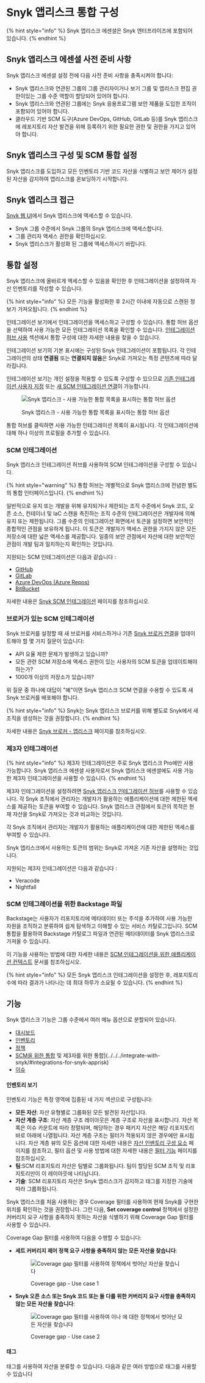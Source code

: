 # Snyk 앱리스크 통합 구성

{% hint style="info" %}
Snyk 앱리스크 에센셜은 Snyk 엔터프라이즈에 포함되어 있습니다.&#x20;
{% endhint %}

## Snyk 앱리스크 에센셜 사전 준비 사항

Snyk 앱리스크 에센셜 설정 전에 다음 사전 준비 사항을 충족시켜야 합니다:

- Snyk 앱리스크와 연관된 그룹의 그룹 관리자이거나 보기 그룹 및 앱리스크 편집 권한이있는 그룹 수준 역할이 할당되어 있어야 합니다.
- Snyk 앱리스크와 연관된 그룹에는 Snyk 응용프로그램 보안 제품을 도입한 조직이 포함되어 있어야 합니다.
- 클라우드 기반 SCM 도구(Azure DevOps, GitHub, GitLab 등)를 Snyk 앱리스크에 레포지토리 자산 발견을 위해 등록하기 위한 필요한 권한 및 권한을 가지고 있어야 합니다.

## Snyk 앱리스크 구성 및 SCM 통합 설정

Snyk 앱리스크를 도입하고 모든 인벤토리 기반 코드 자산을 식별하고 보안 제어가 설정된 자산을 감지하여 앱리스크를 온보딩하기 시작합니다.

## Snyk 앱리스크 접근

[Snyk 웹 UI](../../../getting-started/snyk-web-ui.md)에서 Snyk 앱리스크에 액세스할 수 있습니다.

- Snyk 그룹 수준에서 Snyk 그룹의 Snyk 앱리스크에 액세스합니다.
- 그룹 관리자 액세스 권한을 확인하십시오.
- Snyk 앱리스크가 활성화 된 그룹에 액세스하시기 바랍니다.

## 통합 설정 <a href="#setup-integrations" id="setup-integrations"></a>

Snyk 앱리스크에 올바르게 액세스할 수 있음을 확인한 후 인테그레이션을 설정하여 자산 인벤토리를 작성할 수 있습니다.

{% hint style="info" %}
모든 기능을 활성화한 후 2시간 이내에 자동으로 스캔된 정보가 가져오됩니다.&#x20;
{% endhint %}

인테그레이션 보기에서 인테그레이션을 액세스하고 구성할 수 있습니다. 통합 허브 옵션을 선택하여 사용 가능한 모든 인테그레이션 목록을 확인할 수 있습니다. [인테그레이션 허브 사용](../../../scm-ide-and-ci-cd-integrations/snyk-scm-integrations/#using-the-integration-hub) 섹션에서 통합 구성에 대한 자세한 내용을 찾을 수 있습니다.

인테그레이션 보기의 기본 표시에는 구성된 Snyk 인테그레이션이 포함됩니다. 각 인테그레이션의 상태 **연결됨** 또는 **연결되지 않음**은 Snyk로 가져오는 특정 콘텐츠에 따라 달라집니다.

인테그레이션 보기는 개인 설정을 적용할 수 있도록 구성할 수 있으므로 [기존 인테그레이션 사용자 지정](../../../getting-started/snyk-web-ui.md#edit-an-integration) 또는 [새 SCM 인테그레이션 연결](../../../scm-ide-and-ci-cd-integrations/snyk-scm-integrations/#snyk-apprisk-integrations-ecosystem)이 가능합니다.

<figure><img src="../../../.gitbook/assets/image (357) (1).png" alt="Snyk 앱리스크 - 사용 가능한 통합 목록을 표시하는 통합 허브 옵션"><figcaption><p>Snyk 앱리스크 - 사용 가능한 통합 목록을 표시하는 통합 허브 옵션</p></figcaption></figure>

통합 허브를 클릭하면 사용 가능한 인테그레이션 목록이 표시됩니다. 각 인테그레이션에 대해 하나 이상의 프로필을 추가할 수 있습니다.&#x20;

### SCM 인테그레이션

Snyk 앱리스크 인테그레이션 허브를 사용하여 SCM 인테그레이션을 구성할 수 있습니다.&#x20;

{% hint style="warning" %}
통합 허브는 개별적으로 Snyk 앱리스크에 전념한 별도의 통합 인터페이스입니다.
{% endhint %}

일반적으로 유지 또는 개발을 위해 유지되거나 제한되는 조직 수준에서 Snyk 코드, 오픈 소스, 컨테이너 및 IaC 스캔을 촉진하는 조직 수준의 인테그레이션은 개발자에 의해 유지 또는 제한됩니다. 그룹 수준의 인테그레이션 화면에서 토큰을 설정하면 보안적인 종합적인 관점을 보유하게 됩니다. 이 토큰은 개발자가 액세스 권한을 가지지 않은 모든 저장소에 대한 넓은 액세스를 제공합니다. 일종의 보안 관점에서 자산에 대한 보안적인 관점이 개발 팀과 일치하는지 확인하는 것입니다.

지원되는 SCM 인테그레이션은 다음과 같습니다 :

- [GitHub](../../../scm-ide-and-ci-cd-integrations/snyk-scm-integrations/github.md#group-level-snyk-apprisk-integrations)
- [GitLab](../../../scm-ide-and-ci-cd-integrations/snyk-scm-integrations/gitlab.md#group-level-snyk-apprisk-integrations)
- [Azure DevOps (Azure Repos)](../../../scm-ide-and-ci-cd-integrations/snyk-scm-integrations/azure-repositories-tfs.md#group-level-snyk-apprisk-integrations)
- [BitBucket](../../../scm-ide-and-ci-cd-integrations/snyk-scm-integrations/bitbucket-cloud.md#group-level-snyk-apprisk-integrations)

자세한 내용은 [Snyk SCM 인테그레이션](../../../scm-ide-and-ci-cd-integrations/snyk-scm-integrations/#snyk-apprisk-integrations-ecosystem) 페이지를 참조하십시오.

### 브로커가 있는 SCM 인테그레이션 <a href="#brokered-scm-integration" id="brokered-scm-integration"></a>

Snyk 브로커를 설정할 때 새 브로커를 서비스하거나 기존 [Snyk 브로커 연결](https://docs.snyk.io/enterprise-setup/snyk-broker)을 업데이트해야 할 몇 가지 질문이 있습니다:

- API 요율 제한 문제가 발생하고 있습니까?
- 모든 관련 SCM 저장소에 액세스 권한이 있는 사용자의 SCM 토큰을 업데이트해야 하는가?
- 1000개 이상의 저장소가 있습니까?

위 질문 중 하나에 대답이 "예"이면 Snyk 앱리스크 SCM 연결을 수용할 수 있도록 새 Snyk 브로커를 배포해야 합니다.&#x20;

{% hint style="info" %}
Snyk는 Snyk 앱리스크 브로커를 위해 별도로 Snyk에서 새 조직을 생성하는 것을 권장합니다.
{% endhint %}

자세한 내용은 [Snyk 브로커 - 앱리스크](../../../enterprise-setup/snyk-broker/snyk-broker-apprisk.md) 페이지를 참조하십시오.

### 제3자 인테그레이션

{% hint style="info" %}
제3자 인테그레이션은 주로 Snyk 앱리스크 Pro에만 사용 가능합니다. Snyk 앱리스크 에센셜 사용자로서 Snyk 앱리스크 에센셜에도 사용 가능한 제3자 인테그레이션을 사용할 수 있습니다.
{% endhint %}

제3자 인테그레이션을 설정하려면 [Snyk 앱리스크 인테그레이션 허브](../../../getting-started/snyk-web-ui.md#manage-integrations-for-asset-discovery-asset-coverage-and-issues-from-third-party-vendors)를 사용할 수 있습니다. 
각 Snyk 조직에서 관리자는 개발자가 활용하는 애플리케이션에 대한 제한된 액세스를 제공하는 토큰을 부여할 수 있습니다.
Snyk 앱리스크 관점에서 토큰의 목적은 현재 자산을 Snyk로 가져오는 것과 비교하는 것입니다.

각 Snyk 조직에서 관리자는 개발자가 활용하는 애플리케이션에 대한 제한된 액세스를 부여할 수 있습니다.

Snyk 앱리스크에서 사용하는 토큰의 범위는 Snyk로 가져온 기존 자산을 설명하는 것입니다.

지원되는 제3자 인테그레이션은 다음과 같습니다 :

- Veracode
- Nightfall

### SCM 인테그레이션을 위한 Backstage 파일

Backstage는 사용자가 리포지토리에 메타데이터 또는 주석을 추가하여 사용 가능한 자원을 조직하고 분류하여 쉽게 탐색하고 이해할 수 있는 서비스 카탈로그입니다. SCM 통합을 활용하여 Backstage 카탈로그 파일과 연관된 메타데이터를 Snyk 앱리스크로 가져올 수 있습니다.

이 기능을 사용하는 방법에 대한 자세한 내용은 [SCM 인테그레이션을 위한 애플리케이션 컨텍스트](../../../scm-ide-and-ci-cd-integrations/snyk-scm-integrations/application-context-for-scm-integrations/) 문서를 참조하십시오.

{% hint style="info" %}
모든 Snyk 앱리스크 인테그레이션을 설정한 후, 레포지토리 수에 따라 결과가 나타나는 데 최대 하루가 소요될 수 있습니다.
{% endhint %}

## 기능

Snyk 앱리스크 기능은 그룹 수준에서 여러 메뉴 옵션으로 분할되어 있습니다.&#x20;

- [대시보드](../../../getting-started/snyk-web-ui.md#view-the-assets-dashboard)
- [인벤토리](../../../manage-assets/)
- [정책](../../../manage-risk/policies/assets-policies/)
- [SCM을 위한 통합](../../../scm-ide-and-ci-cd-integrations/snyk-scm-integrations/#group-level-snyk-apprisk-scm-integrations) 및 제3자를 위한 통합](../../../integrate-with-snyk/#integrations-for-snyk-apprisk)
- [이슈](../../../manage-risk/prioritize-issues-for-fixing/)

#### 인벤토리 보기

인벤토리 기능은 특정 영역에 집중된 네 가지 섹션으로 구성됩니다:

- **모든 자산**: 자산 유형별로 그룹화된 모든 발견된 자산입니다.
- **자산 계층 구조**: 자산 계층 구조 레이아웃은 계층 구조로 자산을 표시합니다. 자산 목록은 이슈 카운트에 따라 정렬되며, 해당하는 경우 패키지 자산은 해당 리포지토리 바로 아래에 나열됩니다. 자산 계층 구조는 필터가 적용되지 않은 경우에만 표시됩니다. 자산 계층 뷰의 모든 옵션에 대한 자세한 내용은 [자산 인벤토리 구성 요소](../../../manage-assets/assets-inventory-components.md) 페이지를 참조하고, 필터 옵션 및 사용 방법에 대한 자세한 내용은 [필터 기능](../../../manage-assets/assets-inventory-features.md#filters-capabilities) 페이지를 참조하십시오.
- **팀**:SCM 리포지토리 자산은 팀별로 그룹화됩니다. 팀이 할당된 SCM 조직 및 리포지토리만이 이 레이아웃에 나타납니다.
- **기술**: SCM 리포지토리 자산은 Snyk 앱리스크가 감지하고 태그를 지정한 기술에 따라 그룹화됩니다.

Snyk 앱리스크를 처음 사용하는 경우 Coverage 필터를 사용하여 현재 Snyk를 구현한 위치를 확인하는 것을 권장합니다. 그런 다음, **Set coverage control** 정책에서 설정한 커버리지 요구 사항을 충족하지 못하는 자산을 식별하기 위해 Coverage Gap 필터를 사용할 수 있습니다.

Coverage Gap 필터를 사용하여 다음을 수행할 수 있습니다:

- **세트 커버리지 제어 정책 요구 사항을 충족하지 않는 모든 자산을 찾습니다**:

    <figure><img src="../../../.gitbook/assets/image (1) (10).png" alt="Coverage gap 필터를 사용하여 정책에서 벗어난 자산을 찾습니다"><figcaption><p>Coverage gap - Use case 1</p></figcaption></figure>
- **Snyk 오픈 소스 또는 Snyk 코드 또는 둘 다를 위한 커버리지 요구 사항을 충족하지 않는 모든 자산을 찾습니다**:

    <figure><img src="../../../.gitbook/assets/image (1) (10) (1).png" alt="Coverage gap 필터를 사용하여 이나 에 대한 정책에서 벗어난 모든 자산을 찾습니다"><figcaption><p>Coverage gap - Use case 2</p></figcaption></figure>

#### 태그 <a href="#hardbreak-tags" id="hardbreak-tags"></a>

태그를 사용하여 자산을 분류할 수 있습니다. 다음과 같은 여러 방법으로 태그를 사용할 수 있습니다